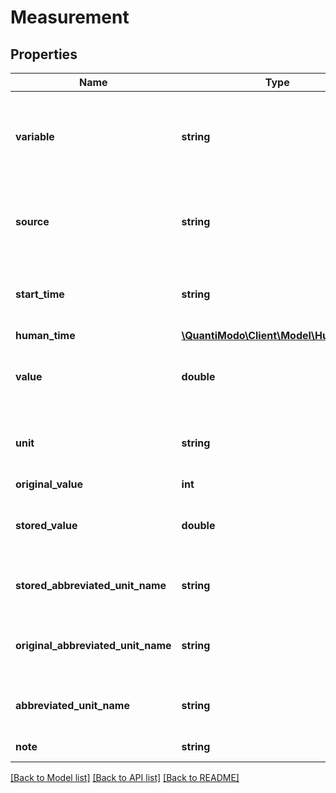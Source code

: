 # Measurement

## Properties
Name | Type | Description | Notes
------------ | ------------- | ------------- | -------------
**variable** | **string** | ORIGINAL Name of the variable for which we are creating the measurement records | 
**source** | **string** | Application or device used to record the measurement values | 
**start_time** | **string** | Start Time for the measurement event in ISO 8601 | 
**human_time** | [**\QuantiModo\Client\Model\HumanTime**](HumanTime.md) |  | [optional] 
**value** | **double** | Converted measurement value in requested unit | 
**unit** | **string** | Unit of measurement as requested in GET request | 
**original_value** | **int** | Original value | [optional] 
**stored_value** | **double** | Measurement value in the unit as orignally submitted | [optional] 
**stored_abbreviated_unit_name** | **string** | Unit of measurement as originally submitted | [optional] 
**original_abbreviated_unit_name** | **string** | Original Unit of measurement as originally submitted | [optional] 
**abbreviated_unit_name** | **string** | Unit of measurement as originally submitted | [optional] 
**note** | **string** | Note of measurement | [optional] 

[[Back to Model list]](../README.md#documentation-for-models) [[Back to API list]](../README.md#documentation-for-api-endpoints) [[Back to README]](../README.md)


